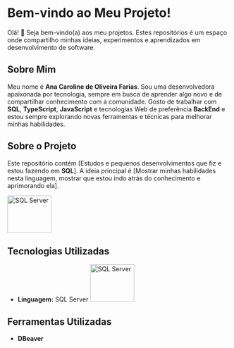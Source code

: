 # Bem-vindo ao Meu Projeto!

Olá! 👋 Seja bem-vindo(a) aos meu projetos. Estes repositórios é um espaço onde compartilho minhas ideias, experimentos e aprendizados em desenvolvimento de software.

## Sobre Mim

Meu nome é **Ana Caroline de Oliveira Farias**. Sou uma desenvolvedora apaixonada por tecnologia, sempre em busca de aprender algo novo e de compartilhar conhecimento com a comunidade. Gosto de trabalhar com **SQL**, **TypeScript**, **JavaScript** e tecnologias Web de preferência **BackEnd** e estou sempre explorando novas ferramentas e técnicas para melhorar minhas habilidades.

## Sobre o Projeto

Este repositório contém [Estudos e pequenos desenvolvimentos que fiz e estou fazendo em **SQL**]. A ideia principal é [Mostrar minhas habilidades nesta linguagem, mostrar que estou indo atrás do conhecimento e aprimorando ela]. 

<img src="https://www.svgrepo.com/show/303229/microsoft-sql-server-logo.svg" alt="SQL Server" width="100" height="85">

## Tecnologias Utilizadas

- **Linguagem:** SQL Server <img src="https://www.svgrepo.com/show/303229/microsoft-sql-server-logo.svg" alt="SQL Server" width="100" height="85">

## Ferramentas Utilizadas
- **DBeaver** 

